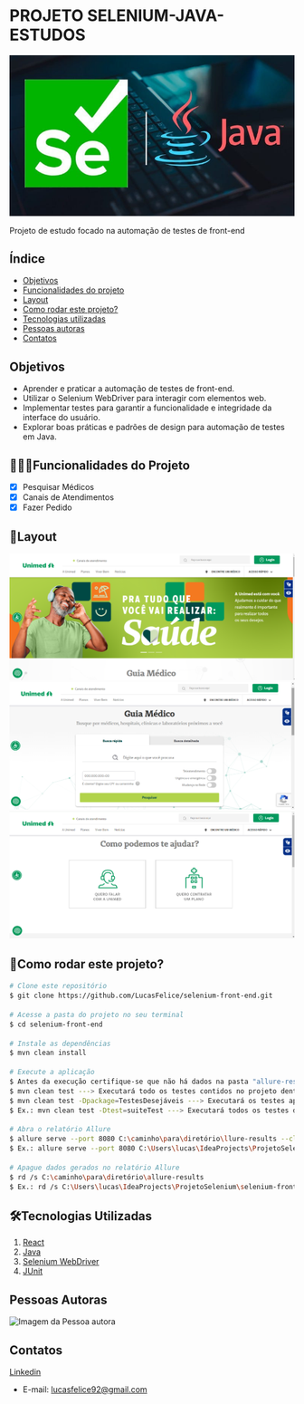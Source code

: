 # PROJETO SELENIUM-JAVA-ESTUDOS

![seleniumJava](./assets/seleniumJava.jpg)

Projeto de estudo focado na automação de testes de front-end

## Índice

- <a href="#objetivos">Objetivos </a>
- <a href="#funcionalidades-do-projeto">Funcionalidades do projeto </a>
- <a href="#layout">Layout </a>
- <a href="#como-rodar-este-projeto">Como rodar este projeto? </a>
- <a href="#tecnologias-utilizadas">Tecnologias utilizadas </a>
- <a href="#pessoas-autoras">Pessoas autoras </a>
- <a href="#contatos">Contatos </a>

## Objetivos

- Aprender e praticar a automação de testes de front-end.
- Utilizar o Selenium WebDriver para interagir com elementos web.
- Implementar testes para garantir a funcionalidade e integridade da interface do usuário.
- Explorar boas práticas e padrões de design para automação de testes em Java.

## 👨🏻‍💻Funcionalidades do Projeto

- [x] Pesquisar Médicos
- [x] Canais de Atendimentos
- [x] Fazer Pedido

## 📸Layout
![tela Home](./assets/home.png)
![tela de Pesquisar Medicos](./assets/guia%20medico.png)
![Detalhes dos Canais de atendimento](./assets/canais%20de%20atendimento.png)

## 🎡Como rodar este projeto?

``` bash
# Clone este repositório
$ git clone https://github.com/LucasFelice/selenium-front-end.git

# Acesse a pasta do projeto no seu terminal
$ cd selenium-front-end

# Instale as dependências
$ mvn clean install

# Execute a aplicação
$ Antes da execução certifique-se que não há dados na pasta "allure-results" para não gerar resultados diferentes da execução que será realizada.
$ mvn clean test ---> Executará todo os testes contidos no projeto dentro do pacote "test".
$ mvn clean test -Dpackage=TestesDesejáveis ---> Executará os testes apontados no caminho;
$ Ex.: mvn clean test -Dtest=suiteTest ---> Executará todos os testes dentro do pacote "test" na classe "suiteTest".

# Abra o relatório Allure
$ allure serve --port 8080 C:\caminho\para\diretório\llure-results --clean
$ Ex.: allure serve --port 8080 C:\Users\lucas\IdeaProjects\ProjetoSelenium\selenium-front-end\src\test\resources\allure-results --clean

# Apague dados gerados no relatório Allure
$ rd /s C:\caminho\para\diretório\allure-results
$ Ex.: rd /s C:\Users\lucas\IdeaProjects\ProjetoSelenium\selenium-front-end\src\test\resources\allure-results

```

## 🛠Tecnologias Utilizadas
1. [React](https://www.unimed.coop.br/site/)
2. [Java](https://www.oracle.com/java/technologies/javase/jdk16-archive-downloads.html)
3. [Selenium WebDriver](https://mvnrepository.com/artifact/org.seleniumhq.selenium/selenium-java )
4. [JUnit](https://mvnrepository.com/artifact/junit/junit)

## Pessoas Autoras

<img style="width:200px" src="https://media.licdn.com/dms/image/C4E03AQH_NVm9GHJyQQ/profile-displayphoto-shrink_800_800/0/1614859902829?e=1710374400&v=beta&t=Ckyr87cwifmDdTQZyI1pZQGuU4wdeC5heZk2baLkrLU" alt="Imagem da Pessoa autora">

## Contatos
[Linkedin](https://www.linkedin.com/in/lucas-de-felice-fernandes-92122b149/)
- E-mail: lucasfelice92@gmail.com





